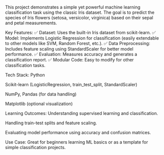 This project demonstrates a simple yet powerful machine learning classification task using the classic Iris dataset. The goal is to predict the species of Iris flowers (setosa, versicolor, virginica) based on their sepal and petal measurements.

Key Features:
✅ Dataset: Uses the built-in Iris dataset from scikit-learn.
✅ Model: Implements Logistic Regression for classification (easily extendable to other models like SVM, Random Forest, etc.).
✅ Data Preprocessing: Includes feature scaling using StandardScaler for better model performance.
✅ Evaluation: Measures accuracy and generates a classification report.
✅ Modular Code: Easy to modify for other classification tasks.

Tech Stack:
Python

Scikit-learn (LogisticRegression, train_test_split, StandardScaler)

NumPy, Pandas (for data handling)

Matplotlib (optional visualization)

Learning Outcomes:
Understanding supervised learning and classification.

Handling train-test splits and feature scaling.

Evaluating model performance using accuracy and confusion matrices.

Use Case:
Great for beginners learning ML basics or as a template for simple classification projects.
